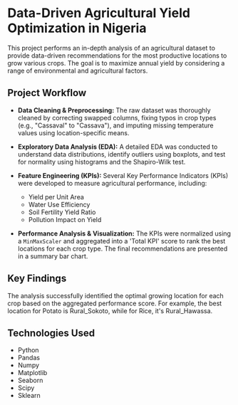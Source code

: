 # Data-Driven Agricultural Yield Optimization in Nigeria

This project performs an in-depth analysis of an agricultural dataset to provide data-driven recommendations for the most productive locations to grow various crops. The goal is to maximize annual yield by considering a range of environmental and agricultural factors.

## Project Workflow

* **Data Cleaning & Preprocessing:** The raw dataset was thoroughly cleaned by correcting swapped columns, fixing typos in crop types (e.g., "Cassaval" to "Cassava"), and imputing missing temperature values using location-specific means.

* **Exploratory Data Analysis (EDA):** A detailed EDA was conducted to understand data distributions, identify outliers using boxplots, and test for normality using histograms and the Shapiro-Wilk test.

* **Feature Engineering (KPIs):** Several Key Performance Indicators (KPIs) were developed to measure agricultural performance, including:
    * Yield per Unit Area
    * Water Use Efficiency
    * Soil Fertility Yield Ratio
    * Pollution Impact on Yield

* **Performance Analysis & Visualization:** The KPIs were normalized using a `MinMaxScaler` and aggregated into a 'Total KPI' score to rank the best locations for each crop type. The final recommendations are presented in a summary bar chart.

## Key Findings

The analysis successfully identified the optimal growing location for each crop based on the aggregated performance score. For example, the best location for Potato is Rural_Sokoto, while for Rice, it's Rural_Hawassa.

## Technologies Used

* Python
* Pandas
* Numpy
* Matplotlib
* Seaborn
* Scipy
* Sklearn
